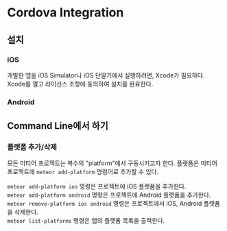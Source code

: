# Cordova Integration

## 설치

### iOS

개발한 앱을 iOS Simulator나 iOS 단말기에서 실행하려면, Xcode가 필요하다.  
Xcode를 열고 라이선스 조항에 동의하여 설치를 완료한다.

### Android


## Command Line에서 하기

### 플랫폼 추가/삭제

모든 미티어 프로젝트는 복수의 "platform"에서 구동시키고자 한다. 
플랫폼은 미티어 프로젝트에 `meteor add-platform` 명령어로 추가할 수 있다.

`meteor add-platform ios` 명령은 프로젝트에 iOS 플랫폼을 추가한다.  
`meteor add-platform android` 명령은 프로젝트에 Android 플랫폼을 추가한다.  
`meteor remove-platform ios android` 명령은 프로젝트에서 iOS, Android 플랫폼을 삭제한다.  
`meteor list-platforms` 명령은 앱의 플랫폼 목록을 출력한다.


